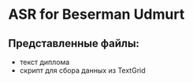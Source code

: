 # ASR for Beserman Udmurt
## Представленные файлы:
* текст диплома
* скрипт для сбора данных из TextGrid
